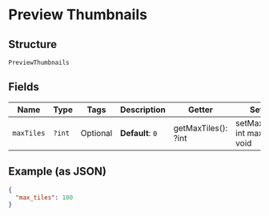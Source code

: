 
# Preview Thumbnails

## Structure

`PreviewThumbnails`

## Fields

| Name | Type | Tags | Description | Getter | Setter |
|  --- | --- | --- | --- | --- | --- |
| `maxTiles` | `?int` | Optional | **Default**: `0` | getMaxTiles(): ?int | setMaxTiles(?int maxTiles): void |

## Example (as JSON)

```json
{
  "max_tiles": 100
}
```

